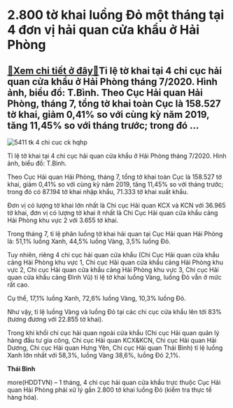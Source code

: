 2.800 tờ khai luồng Đỏ một tháng tại 4 đơn vị hải quan cửa khẩu ở Hải Phòng
===========================================================================

[:gift:Xem chi tiết ở đây:gift:](https://hddtvn.com/2-800-to-khai-luong-do-mot-thang-tai-4-don-vi-hai-quan-cua-khau-o-hai-phong/)Tỉ lệ tờ khai tại 4 chi cục hải quan cửa khẩu ở Hải Phòng tháng 7/2020. Hình ảnh, biểu đồ: T.Bình. Theo Cục Hải quan Hải Phòng, tháng 7, tổng tờ khai toàn Cục là 158.527 tờ khai, giảm 0,41% so với cùng kỳ năm 2019, tăng 11,45% so với tháng trước; trong đó …
-----------------------------------------------------------------------------------------------------------------------------------------------------------------------------------------------------------------------------------------------------------------





![5411 tk 4 chi cuc ck hqhp](https://haiquanonline.com.vn/stores/news_dataimages/binhht/082020/13/13/in_article/5411_TK_4_chi_cuc_CK_HQHP.jpg?rt=20200813143438 "undefined")


Tỉ lệ tờ khai tại 4 chi cục hải quan cửa khẩu ở Hải Phòng tháng 7/2020. Hình ảnh, biểu đồ: T.Bình.



Theo Cục Hải quan Hải Phòng, tháng 7, tổng tờ khai toàn Cục là 158.527 tờ khai, giảm 0,41% so với cùng kỳ năm 2019, tăng 11,45% so với tháng trước; trong đó có 87.194 tờ khai nhập khẩu, 71.333 tờ khai xuất khẩu.


Đơn vị có lượng tờ khai lớn nhất là Chi cục Hải quan KCX và KCN với 36.965 tờ khai, đơn vị có lượng tờ khai ít nhất là Chi Cục Hải quan cửa khẩu cảng Hải Phòng khu vực 2 với 3.655 tờ khai.


Trong tháng 7, tỉ lệ phân luồng tờ khai hải quan tại Cục Hải quan Hải Phòng là: 51,1% luồng Xanh, 44,5% luồng Vàng, 3,5% luồng Đỏ.


Tuy nhiên, riêng 4 chi cục hải quan cửa khẩu (Chi Cục Hải quan cửa khẩu cảng Hải Phòng khu vực 1, Chi cục Hải quan cửa khẩu cảng Hải Phòng khu vực 2, Chi cục Hải quan cửa khẩu cảng Hải Phòng khu vực 3, Chi cục Hải quan cửa khẩu cảng Đình Vũ) tỉ lệ tờ khai luồng Vàng, luồng Đỏ vẫn ở mức rất cao.


Cụ thể, 17,1% luồng Xanh, 72,6% luồng Vàng, 10,3% luồng Đỏ.


Như vậy, tỉ lệ luồng Vàng và luồng Đỏ tại các chi cục cửa khẩu lên tới 83% (tương đương với 22.855 tờ khai).


Trong khi khối chi cục hải quan ngoài cửa khẩu (Chi cục Hải quan quản lý hàng đầu tư gia công, Chi cục Hải quan KCX&KCN, Chi cục Hải quan Hải Dương, Chi cục Hải quan Hưng Yên, Chi cục Hải quan Thái Bình) tỉ lệ luồng Xanh lớn nhất với 58,3%, luồng Vàng 38,6%, luồng Đỏ 2,1%.




**Thái Bình**



more(HDDTVN) – 1 tháng, 4 chi cục hải quan cửa khẩu trực thuộc Cục Hải quan Hải Phòng phải xử lý gần 2.800 tờ khai luồng Đỏ (kiểm tra thực tế hàng hóa).

